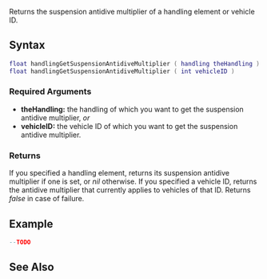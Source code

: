 Returns the suspension antidive multiplier of a handling element or vehicle ID.

Syntax
------

``` lua
float handlingGetSuspensionAntidiveMultiplier ( handling theHandling )
float handlingGetSuspensionAntidiveMultiplier ( int vehicleID )
```

### Required Arguments

-   **theHandling:** the handling of which you want to get the suspension antidive multiplier, *or*
-   **vehicleID:** the vehicle ID of which you want to get the suspension antidive multiplier.

### Returns

If you specified a handling element, returns its suspension antidive multiplier if one is set, or *nil* otherwise. If you specified a vehicle ID, returns the antidive multiplier that currently applies to vehicles of that ID. Returns *false* in case of failure.

Example
-------

``` lua
--TODO
```

See Also
--------
